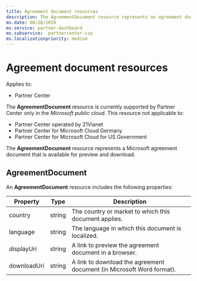 ```yaml
---
title: Agreement document resources
description: The AgreementDocument resource represents an agreement document.
ms.date: 08/28/2019
ms.service: partner-dashboard
ms.subservice:  partnercenter-csp
ms.localizationpriority: medium
---
```


# Agreement document resources

Applies to:

- Partner Center

The **AgreementDocument** resource is currently supported by Partner Center only in the *Microsoft public cloud*. This resource not applicable to:

- Partner Center operated by 21Vianet
- Partner Center for Microsoft Cloud Germany
- Partner Center for Microsoft Cloud for US Government

The **AgreementDocument** resource represents a Microsoft agreement document that is available for preview and download.

## AgreementDocument

An **AgreementDocument** resource includes the following properties:

| Property       | Type   | Description                                                                                               |
|----------------|--------|-----------------------------------------------------------------------------------------------------------|
| country | string | The country or market to which this document applies. |
| language | string | The language in which this document is localized. |
| displayUri | string | A link to preview the agreement document in a browser.  |
| downloadUri |string | A link to download the agreement document (in Microsoft Word format). |
